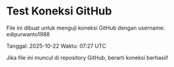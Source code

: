 # Test Koneksi GitHub

File ini dibuat untuk menguji koneksi GitHub dengan username: edipurwanto1988

Tanggal: 2025-10-22
Waktu: 07:27 UTC

Jika file ini muncul di repository GitHub, berarti koneksi berhasil!